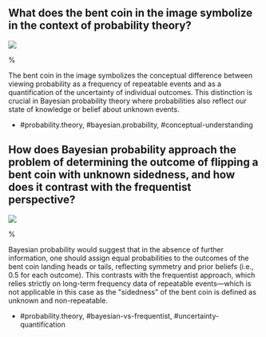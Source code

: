 ## What does the bent coin in the image symbolize in the context of probability theory?

![](https://cdn.mathpix.com/cropped/2024_05_10_1ff7c1baa6bdceecd13ag-1.jpg?height=244&width=354&top_left_y=222&top_left_x=917)

%

The bent coin in the image symbolizes the conceptual difference between viewing probability as a frequency of repeatable events and as a quantification of the uncertainty of individual outcomes. This distinction is crucial in Bayesian probability theory where probabilities also reflect our state of knowledge or belief about unknown events.

- #probability.theory, #bayesian.probability, #conceptual-understanding

## How does Bayesian probability approach the problem of determining the outcome of flipping a bent coin with unknown sidedness, and how does it contrast with the frequentist perspective?

![](https://cdn.mathpix.com/cropped/2024_05_10_1ff7c1baa6bdceecd13ag-1.jpg?height=244&width=354&top_left_y=222&top_left_x=917)

%

Bayesian probability would suggest that in the absence of further information, one should assign equal probabilities to the outcomes of the bent coin landing heads or tails, reflecting symmetry and prior beliefs (i.e., $0.5$ for each outcome). This contrasts with the frequentist approach, which relies strictly on long-term frequency data of repeatable events—which is not applicable in this case as the "sidedness" of the bent coin is defined as unknown and non-repeatable.

- #probability.theory, #bayesian-vs-frequentist, #uncertainty-quantification
